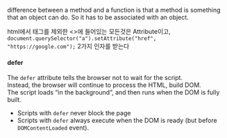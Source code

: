 difference between a method and a function is that a method is something that an object can do. So it has to be associated with an object.

html에서 태그를 제외한 <>에 들어있는 모든것은 Attribute이고,  
`document.querySelector("a").setAttribute("href", "https://google.com");` 2가지 인자를 받는다

#### defer

The `defer` attribute tells the browser not to wait for the script.  
Instead, the browser will continue to process the HTML, build DOM.  
The script loads “in the background”, and then runs when the DOM is fully built.

- Scripts with `defer` never block the page
- Scripts with `defer` always execute when the DOM is ready (but before `DOMContentLoaded` event).

